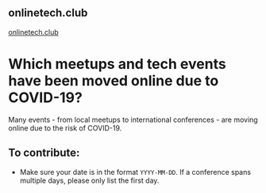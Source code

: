 ## onlinetech.club

[onlinetech.club](http://onlinetech.club)

# Which meetups and tech events have been moved online due to COVID-19?
Many events - from local meetups to international conferences - are moving online due to the risk of COVID-19.

## To contribute:

- Make sure your date is in the format `YYYY-MM-DD`. If a conference spans multiple days, please only list the first day.